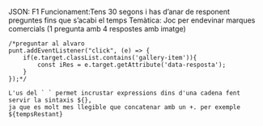 JSON: F1
Funcionament:Tens 30 segons i has d’anar de responent preguntes fins que s’acabi el temps
Temàtica: Joc per endevinar marques comercials (1 pregunta amb 4 respostes amb imatge)



    /*preguntar al alvaro
    punt.addEventListener("click", (e) => {
        if(e.target.classList.contains('gallery-item')){
            const iRes = e.target.getAttribute('data-resposta');
        }
    });*/

    L'us del ` ` permet incrustar expressions dins d'una cadena fent servir la sintaxis ${},
    ja que es molt mes llegible que concatenar amb un +. per exemple ${tempsRestant}